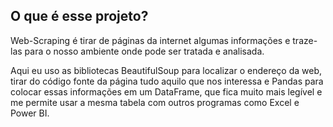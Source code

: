 ## O que é esse projeto?

Web-Scraping é tirar de páginas da internet algumas informações e traze-las para o nosso ambiente onde pode ser tratada e analisada.

Aqui eu uso as bibliotecas BeautifulSoup para localizar o endereço da web, tirar do código fonte da página tudo aquilo que nos interessa e Pandas para colocar essas informações em um DataFrame, que fica muito mais legível e me permite usar a mesma tabela com outros programas como Excel e Power BI.